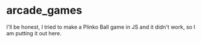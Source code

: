 # arcade_games
I'll be honest, I tried to make a Plinko Ball game in JS and it didn't work, so I am putting it out here. 

